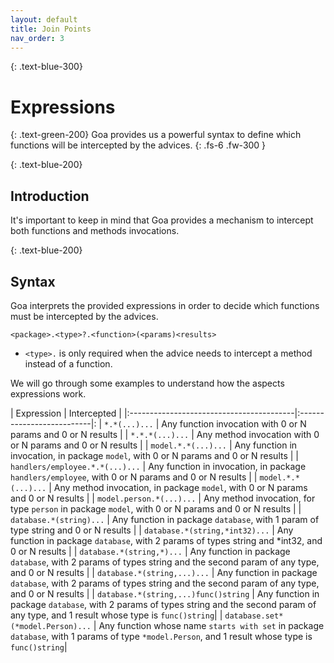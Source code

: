 ```yaml
---
layout: default
title: Join Points
nav_order: 3
---
```



{: .text-blue-300}
# Expressions

{: .text-green-200}
Goa provides us a powerful syntax to define which functions will be intercepted by the advices. 
{: .fs-6 .fw-300 }

{: .text-blue-200}
## Introduction

It's important to keep in mind that Goa provides a mechanism to intercept both functions and methods invocations.



{: .text-blue-200}
## Syntax

Goa interprets  the provided expressions in order to decide which functions must be intercepted by the advices.

`<package>.<type>?.<function>(<params)<results>`

* `<type>.` is only required when the advice needs to intercept a method instead of a function. 

We will go through some examples to understand how the aspects expressions work.

| Expression                               | Intercepted               |
|:-----------------------------------------|:--------------------------|:
| `*.*(...)...`                            | Any function invocation with 0 or N params and 0 or N results |
| `*.*.*(...)...`                          | Any method invocation with 0 or N params and 0 or N results |
| `model.*.*(...)...`                      | Any function in invocation, in package `model`,  with 0 or N params and 0 or N results |
| `handlers/employee.*.*(...)...`          | Any function in invocation, in package `handlers/employee`,  with 0 or N params and 0 or N results |
| `model.*.*(...)...`                      | Any method invocation, in package `model`,  with 0 or N params and 0 or N results |
| `model.person.*(...)...`                 | Any method invocation, for type `person` in package `model`,  with 0 or N params and 0 or N results |
| `database.*(string)...`                  | Any function in package `database`, with 1 param of type string and 0 or N results |
| `database.*(string,*int32)...`           | Any function in package `database`, with 2 params of types string and *int32, and 0 or N results |
| `database.*(string,*)...`                | Any function in package `database`, with 2 params of types string and the second param of any type, and 0 or N results |
| `database.*(string,...)...`              | Any function in package `database`, with 2 params of types string and the second param of any type, and 0 or N results |
| `database.*(string,...)func()string`     | Any function in package `database`, with 2 params of types string and the second param of any type, and 1 result whose type is `func()string`|
| `database.set*(*model.Person)...`        | Any function whose name `starts with set` in package `database`, with 1 params of type `*model.Person`, and 1 result whose type is `func()string`|

